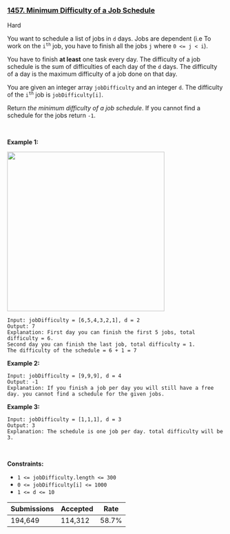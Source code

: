 ### [1457. Minimum Difficulty of a Job Schedule](https://leetcode.com/problems/minimum-difficulty-of-a-job-schedule/)

Hard

You want to schedule a list of jobs in `` d `` days. Jobs are dependent (i.e To work on the <code>i<sup>th</sup></code> job, you have to finish all the jobs `` j `` where `` 0 <= j < i ``).

You have to finish __at least__ one task every day. The difficulty of a job schedule is the sum of difficulties of each day of the `` d `` days. The difficulty of a day is the maximum difficulty of a job done on that day.

You are given an integer array `` jobDifficulty `` and an integer `` d ``. The difficulty of the <code>i<sup>th</sup></code> job is `` jobDifficulty[i] ``.

Return _the minimum difficulty of a job schedule_. If you cannot find a schedule for the jobs return `` -1 ``.

 

<strong class="example">Example 1:</strong>

<img alt="" src="https://assets.leetcode.com/uploads/2020/01/16/untitled.png" style="width: 365px; height: 370px;"/>

```
Input: jobDifficulty = [6,5,4,3,2,1], d = 2
Output: 7
Explanation: First day you can finish the first 5 jobs, total difficulty = 6.
Second day you can finish the last job, total difficulty = 1.
The difficulty of the schedule = 6 + 1 = 7 
```

<strong class="example">Example 2:</strong>

```
Input: jobDifficulty = [9,9,9], d = 4
Output: -1
Explanation: If you finish a job per day you will still have a free day. you cannot find a schedule for the given jobs.
```

<strong class="example">Example 3:</strong>

```
Input: jobDifficulty = [1,1,1], d = 3
Output: 3
Explanation: The schedule is one job per day. total difficulty will be 3.
```

 

__Constraints:__

*   `` 1 <= jobDifficulty.length <= 300 ``
*   `` 0 <= jobDifficulty[i] <= 1000 ``
*   `` 1 <= d <= 10 ``

| Submissions    | Accepted     | Rate   |
| -------------- | ------------ | ------ |
| 194,649 | 114,312 | 58.7% |